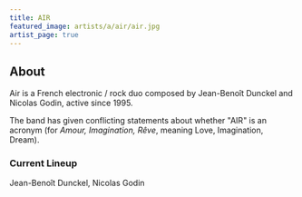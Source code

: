 ```yaml
---
title: AIR
featured_image: artists/a/air/air.jpg
artist_page: true
---
```

## About

Air is a French electronic / rock duo composed by Jean-Benoît Dunckel and Nicolas Godin, active since 1995. 

The band has given conflicting statements about whether "AIR" is an acronym (for _Amour, Imagination, Rêve_, meaning Love, Imagination, Dream).

### Current Lineup

Jean-Benoît Dunckel, Nicolas Godin

